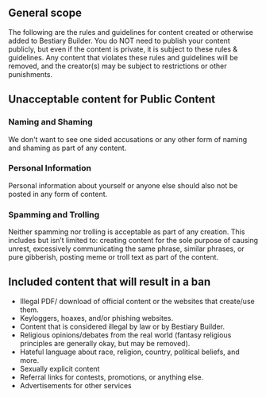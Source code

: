 ## General scope

The following are the rules and guidelines for content created or otherwise added to Bestiary Builder.
You do NOT need to publish your content publicly, but even if the content is private, it is subject to these rules & guidelines.
Any content that violates these rules and guidelines will be removed, and the creator(s) may be subject to restrictions or other punishments.

## Unacceptable content for Public Content

### Naming and Shaming

We don't want to see one sided accusations or any other form of naming and shaming as part of any content.

### Personal Information

Personal information about yourself or anyone else should also not be posted in any form of content.

### Spamming and Trolling

Neither spamming nor trolling is acceptable as part of any creation. This includes but isn’t limited to:
creating content for the sole purpose of causing unrest, excessively communicating the same phrase, similar phrases,
or pure gibberish, posting meme or troll text as part of the content.

## Included content that will result in a ban

-   Illegal PDF/ download of official content or the websites that create/use them.
-   Keyloggers, hoaxes, and/or phishing websites.
-   Content that is considered illegal by law or by Bestiary Builder.
-   Religious opinions/debates from the real world (fantasy religious principles are generally okay, but may be removed).
-   Hateful language about race, religion, country, political beliefs, and more.
-   Sexually explicit content
-   Referral links for contests, promotions, or anything else.
-   Advertisements for other services
